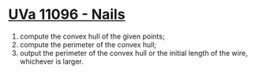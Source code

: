 # [UVa 11096 - Nails](https://onlinejudge.org/index.php?option=com_onlinejudge&Itemid=8&page=show_problem&category=0&problem=2037)

1. compute the convex hull of the given points;
2. compute the perimeter of the convex hull;
3. output the perimeter of the convex hull or the initial length of the wire, whichever is larger.
